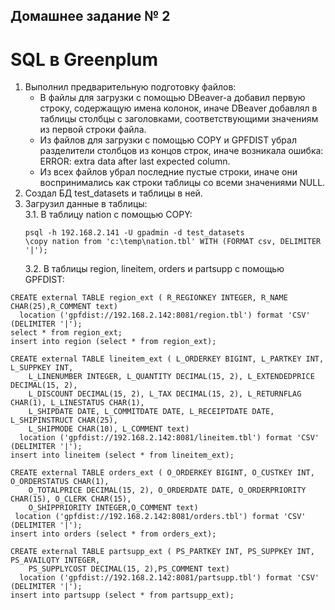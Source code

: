 ## Домашнее задание № 2 ##   
# SQL в Greenplum #   
1. Выполнил предварительную подготовку файлов:   
   * В файлы для загрузки с помощью DBeaver-а добавил первую строку, содержащую имена колонок, иначе DBeaver добавлял в таблицы столбцы с заголовками, соответствующими значениям из первой строки файла.   
   * Из файлов для загрузки с помощью COPY и GPFDIST убрал разделители столбцов из концов строк, иначе возникала ошибка:   
     ERROR: extra data after last expected column.   
   * Из всех файлов убрал последние пустые строки, иначе они воспринимались как строки таблицы со всеми значениями NULL.   
2. Создал БД test_datasets и таблицы в ней.   
3. Загрузил данные в таблицы:   
   3.1. В таблицу nation с помощью COPY:   
   ```
   psql -h 192.168.2.141 -U gpadmin -d test_datasets   
   \copy nation from 'c:\temp\nation.tbl' WITH (FORMAT csv, DELIMITER '|');
   ```   
   3.2. В таблицы region, lineitem, orders и partsupp с помощью GPFDIST:
```   
CREATE external TABLE region_ext ( R_REGIONKEY INTEGER, R_NAME CHAR(25),R_COMMENT text) 
  location ('gpfdist://192.168.2.142:8081/region.tbl') format 'CSV' (DELIMITER '|');
select * from region_ext; 
insert into region (select * from region_ext);

CREATE external TABLE lineitem_ext ( L_ORDERKEY BIGINT, L_PARTKEY INT, L_SUPPKEY INT, 
    L_LINENUMBER INTEGER, L_QUANTITY DECIMAL(15, 2), L_EXTENDEDPRICE DECIMAL(15, 2), 
    L_DISCOUNT DECIMAL(15, 2), L_TAX DECIMAL(15, 2), L_RETURNFLAG CHAR(1), L_LINESTATUS CHAR(1), 
    L_SHIPDATE DATE, L_COMMITDATE DATE, L_RECEIPTDATE DATE, L_SHIPINSTRUCT CHAR(25), 
    L_SHIPMODE CHAR(10), L_COMMENT text) 
  location ('gpfdist://192.168.2.142:8081/lineitem.tbl') format 'CSV' (DELIMITER '|');
insert into lineitem (select * from lineitem_ext);

CREATE external TABLE orders_ext ( O_ORDERKEY BIGINT, O_CUSTKEY INT, O_ORDERSTATUS CHAR(1), 
    O_TOTALPRICE DECIMAL(15, 2), O_ORDERDATE DATE, O_ORDERPRIORITY CHAR(15), O_CLERK CHAR(15), 
    O_SHIPPRIORITY INTEGER,O_COMMENT text) 
 location ('gpfdist://192.168.2.142:8081/orders.tbl') format 'CSV' (DELIMITER '|');
insert into orders (select * from orders_ext);

CREATE external TABLE partsupp_ext ( PS_PARTKEY INT, PS_SUPPKEY INT, PS_AVAILQTY INTEGER, 
    PS_SUPPLYCOST DECIMAL(15, 2),PS_COMMENT text) 
  location ('gpfdist://192.168.2.142:8081/partsupp.tbl') format 'CSV' (DELIMITER '|');
insert into partsupp (select * from partsupp_ext);
```
